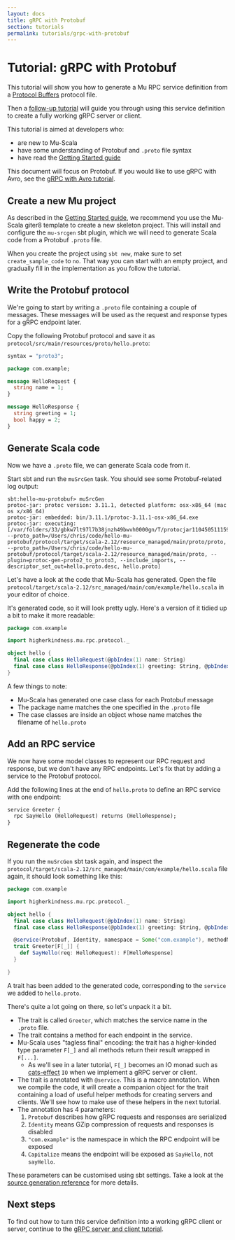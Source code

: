 ```yaml
---
layout: docs
title: gRPC with Protobuf
section: tutorials
permalink: tutorials/grpc-with-protobuf
---
```


# Tutorial: gRPC with Protobuf

This tutorial will show you how to generate a Mu RPC service definition from a
[Protocol Buffers] protocol file.

Then a [follow-up tutorial](grpc-server-client) will guide you through using
this service definition to create a fully working gRPC server or client.

This tutorial is aimed at developers who:

* are new to Mu-Scala
* have some understanding of Protobuf and `.proto` file syntax
* have read the [Getting Started guide](../getting-started)

This document will focus on Protobuf. If you would like to use gRPC with Avro,
see the [gRPC with Avro tutorial](grpc-with-avro).

## Create a new Mu project

As described in the [Getting Started guide](../getting-started), we recommend
you use the Mu-Scala giter8 template to create a new skeleton project. This will
install and configure the `mu-srcgen` sbt plugin, which we will need to generate
Scala code from a Protobuf `.proto` file.

When you create the project using `sbt new`, make sure to set
`create_sample_code` to `no`. That way you can start with an empty project, and
gradually fill in the implementation as you follow the tutorial.

## Write the Protobuf protocol

We're going to start by writing a `.proto` file containing a couple of messages.
These messages will be used as the request and response types for a gRPC
endpoint later.

Copy the following Protobuf protocol and save it as
`protocol/src/main/resources/proto/hello.proto`:

```proto
syntax = "proto3";

package com.example;

message HelloRequest {
  string name = 1;
}

message HelloResponse {
  string greeting = 1;
  bool happy = 2;
}
```

## Generate Scala code

Now we have a `.proto` file, we can generate Scala code from it.

Start sbt and run the `muSrcGen` task. You should see some Protobuf-related log
output:

```
sbt:hello-mu-protobuf> muSrcGen
protoc-jar: protoc version: 3.11.1, detected platform: osx-x86_64 (mac os x/x86_64)
protoc-jar: embedded: bin/3.11.1/protoc-3.11.1-osx-x86_64.exe
protoc-jar: executing: [/var/folders/33/gbkw7lt97l7b38jnzh49bwvh0000gn/T/protocjar11045051115974206116/bin/protoc.exe, --proto_path=/Users/chris/code/hello-mu-protobuf/protocol/target/scala-2.12/resource_managed/main/proto/proto, --proto_path=/Users/chris/code/hello-mu-protobuf/protocol/target/scala-2.12/resource_managed/main/proto, --plugin=protoc-gen-proto2_to_proto3, --include_imports, --descriptor_set_out=hello.proto.desc, hello.proto]
```

Let's have a look at the code that Mu-Scala has generated. Open the file
`protocol/target/scala-2.12/src_managed/main/com/example/hello.scala` in your
editor of choice.

It's generated code, so it will look pretty ugly. Here's a version of it tidied
up a bit to make it more readable:

```scala
package com.example

import higherkindness.mu.rpc.protocol._

object hello {
  final case class HelloRequest(@pbIndex(1) name: String)
  final case class HelloResponse(@pbIndex(1) greeting: String, @pbIndex(2) happy: Boolean)
}
```

A few things to note:

* Mu-Scala has generated one case class for each Protobuf message
* The package name matches the one specified in the `.proto` file
* The case classes are inside an object whose name matches the filename of
  `hello.proto`

## Add an RPC service

We now have some model classes to represent our RPC request and response, but we
don't have any RPC endpoints. Let's fix that by adding a service to the Protobuf
protocol.

Add the following lines at the end of `hello.proto` to define an RPC service
with one endpoint:

```proto
service Greeter {
  rpc SayHello (HelloRequest) returns (HelloResponse);
}
```

## Regenerate the code

If you run the `muSrcGen` sbt task again, and inspect the
`protocol/target/scala-2.12/src_managed/main/com/example/hello.scala` file again, it should
look something like this:

```scala
package com.example

import higherkindness.mu.rpc.protocol._

object hello {
  final case class HelloRequest(@pbIndex(1) name: String)
  final case class HelloResponse(@pbIndex(1) greeting: String, @pbIndex(2) happy: Boolean)

  @service(Protobuf, Identity, namespace = Some("com.example"), methodNameStyle = Capitalize)
  trait Greeter[F[_]] {
    def SayHello(req: HelloRequest): F[HelloResponse]
  }

}
```

A trait has been added to the generated code, corresponding to the `service` we
added to `hello.proto`.

There's quite a lot going on there, so let's unpack it a bit.

* The trait is called `Greeter`, which matches the service name in the `.proto`
  file.
* The trait contains a method for each endpoint in the service.
* Mu-Scala uses "tagless final" encoding: the trait has a higher-kinded
  type parameter `F[_]` and all methods return their result wrapped in `F[...]`.
    * As we'll see in a later tutorial, `F[_]` becomes an IO monad such as
      [cats-effect] `IO` when we implement a gRPC server or client.
* The trait is annotated with `@service`. This is a macro annotation. When we
  compile the code, it will create a companion object for the trait containing a
  load of useful helper methods for creating servers and clients. We'll see how
  to make use of these helpers in the next tutorial.
* The annotation has 4 parameters:
    1. `Protobuf` describes how gRPC requests and responses are serialized
    2. `Identity` means GZip compression of requests and responses is disabled
    3. `"com.example"` is the namespace in which the RPC endpoint will be
       exposed
    4. `Capitalize` means the endpoint will be exposed as `SayHello`, not
       `sayHello`.

These parameters can be customised using sbt settings. Take a look at the
[source generation reference](../reference/source-generation) for more details.

## Next steps

To find out how to turn this service definition into a working gRPC client or
server, continue to the [gRPC server and client tutorial](grpc-server-client).

[cats-effect]: https://typelevel.org/cats-effect/
[gRPC]: https://grpc.io/
[Protocol Buffers]: https://developers.google.com/protocol-buffers
